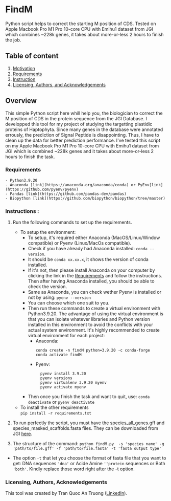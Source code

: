 # FindM

Python script helps to correct the starting M position of CDS. Tested on Apple Macbook Pro M1 Pro 10-core CPU with Emihu1 dataset from JGI which combines ~228k genes, it takes about more-or-less 2 hours to finish the job.


## Table of content
1. [Motivation](#motivation)
2. [Requirements](#req)
3. [Instruction](#instruction)
4. [Licensing, Authors, and Acknowledgements](#licensing)


## Overview<a name="motivation"></a>
This simple Python script here whill help you, the biologician to correct the M position of CDS in the protein sequence from the JGI Database. I developped this tool for my project of studying the targetting plastidic proteins of Haptophyta. Since many genes in the database were annotated errously, the prediction of Signal Peptide is disappointing. Thus, I have to clean up the data for better prediction performance. I've tested this script on my Apple Macbook Pro M1 Pro 10-core CPU with Emihu1 dataset from JGI which is combined ~228k genes and it takes about more-or-less 2 hours to finish the task.

### Requirements <a name="req"></a>
    - Python3.9.20
    - Anaconda [link](https://anaconda.org/anaconda/conda) or PyEnv[link](https://github.com/pyenv/pyenv)
    - Pandas [link](https://github.com/pandas-dev/pandas)
    - Biopython [link](https://github.com/biopython/biopython/tree/master)


### Instructions <a name="instruction"></a>:

1. Run the following commands to set up the requirements.
	- To setup the environment: 
        - To setup, it's required either Anaconda (MacOS/Linux/Window compatible) or Pyenv (Linux/MacOs compatible).
        - Check if you have already had Anaconda installed: 
            `conda --version`.
        - It should be `conda xx.xx.x`, it shows the version of conda installed.
        - If it's not, then please install Anaconda on your computer by clicking the link in the [Requirements](#req) and follow the instructions. Then after having Anaconda installed, you should be able to check the version.
        - Same as Anaconda, you can check wether Pyenv is installed or not by using: 
            `pyenv --version`
        - You can choose which one suit to you.
        - Then run these commands to create a virtual environment with Python3.9.20. The advantage of using the virtual environment is that you can isolate whatever libraries and Python version installed in this environment to avoid the conflicts with your actual system environment. It's highly recommended to create virtual environment for each project:
            - Anaconda:
              	```
                conda create -n findM python=3.9.20 -c conda-forge
                conda activate findM
               ```
            - Pyenv:
              ```
                pyenv install 3.9.20
                pyenv versions
                pyenv virtualenv 3.9.20 myenv
                pyenv activate myenv
              ```
        - Then once you finish the task and want to quit, use: `conda deactivate` or `pyenv deactivate`
    - To install the other requirements    
        `pip install -r requirements.txt`

2. To run perfectly the script, you must have the species_all_genes.gff and species_masked_scaffolds.fasta files. They can be downloaded from JGI [here](https://genome.jgi.doe.gov/portal/pages/dynamicOrganismDownload.jsf?organism=haptophyta).

3. The structure of the command:
    `python findM.py  -s 'species name' -g 'path/to/file.gff' -f 'path/to/file.fasta' -t 'fasta output type'`
- The option `-t` that let you choose the format of fasta file that you want to get: DNA sequences `'dna'` or Acide Amine `''protein` sequences or Both `'both'`. Kindly replace those word right after the -t option. 

### Licensing, Authors, Acknowledgements<a name="licensing"></a>
This tool was created by Tran Quoc An Truong ([LinkedIn](https://www.linkedin.com/in/tran-quoc-an-truong/)).
